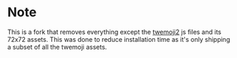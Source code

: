# Note

This is a fork that removes everything except the [twemoji2](https://github.com/twitter/twemoji) js files and its 72x72 assets.
This was done to reduce installation time as it's only shipping a subset of all the twemoji assets.
